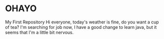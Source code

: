 # OHAYO
My First Repository
Hi everyone, today's weather is fine, do you want a cup of tea?
I'm searching for job now, I have a good change to learn java, but it seems that I'm a little bit nervous.
